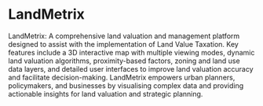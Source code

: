 # LandMetrix
LandMetrix: A comprehensive land valuation and management platform designed to assist with the implementation of Land Value Taxation. Key features include a 3D interactive map with multiple viewing modes, dynamic land valuation algorithms, proximity-based factors, zoning and land use data layers, and detailed user interfaces to improve land valuation accuracy and facilitate decision-making. LandMetrix empowers urban planners, policymakers, and businesses by visualising complex data and providing actionable insights for land valuation and strategic planning.
